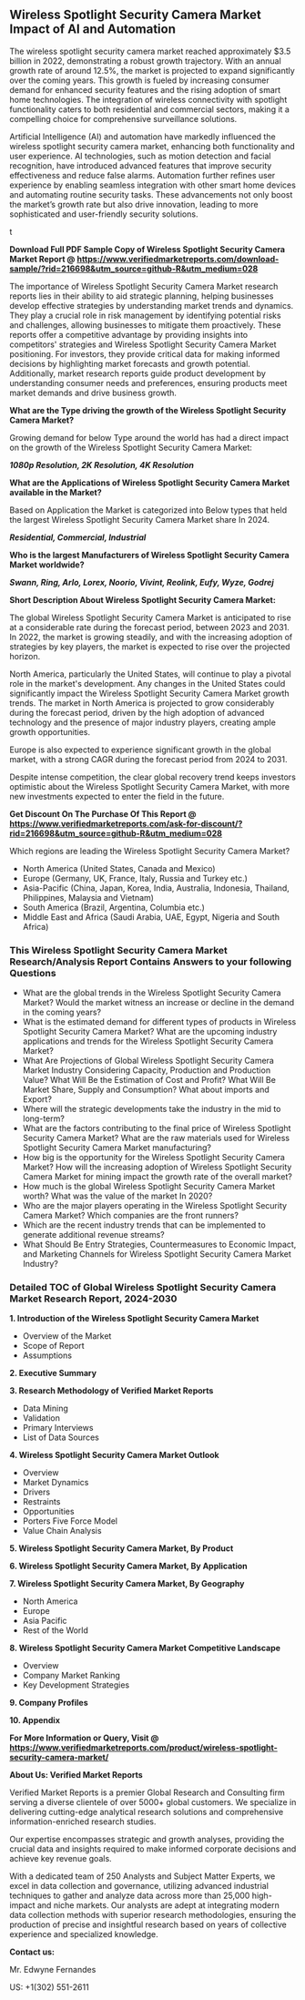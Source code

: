 <h2>Wireless Spotlight Security Camera Market Impact of AI and Automation</h2><p>The wireless spotlight security camera market reached approximately $3.5 billion in 2022, demonstrating a robust growth trajectory. With an annual growth rate of around 12.5%, the market is projected to expand significantly over the coming years. This growth is fueled by increasing consumer demand for enhanced security features and the rising adoption of smart home technologies. The integration of wireless connectivity with spotlight functionality caters to both residential and commercial sectors, making it a compelling choice for comprehensive surveillance solutions.</p><p>Artificial Intelligence (AI) and automation have markedly influenced the wireless spotlight security camera market, enhancing both functionality and user experience. AI technologies, such as motion detection and facial recognition, have introduced advanced features that improve security effectiveness and reduce false alarms. Automation further refines user experience by enabling seamless integration with other smart home devices and automating routine security tasks. These advancements not only boost the market’s growth rate but also drive innovation, leading to more sophisticated and user-friendly security solutions.</p>t</p><p id="" class=""><strong>Download Full PDF Sample Copy of Wireless Spotlight Security Camera Market Report @ <a href="https://www.verifiedmarketreports.com/download-sample/?rid=216698&utm_source=github-R&utm_medium=028" target="_blank">https://www.verifiedmarketreports.com/download-sample/?rid=216698&utm_source=github-R&utm_medium=028</a></strong></p><p>The importance of&nbsp;Wireless Spotlight Security Camera Market research reports lies in their ability to aid strategic planning, helping businesses develop effective strategies by understanding market trends and dynamics. They play a crucial role in risk management by identifying potential risks and challenges, allowing businesses to mitigate them proactively. These reports offer a competitive advantage by providing insights into competitors' strategies and Wireless Spotlight Security Camera Market positioning. For investors, they provide critical data for making informed decisions by highlighting market forecasts and growth potential. Additionally, market research reports guide product development by understanding consumer needs and preferences, ensuring products meet market demands and drive business growth.</p><p><strong>What are the&nbsp;Type driving the growth of the Wireless Spotlight Security Camera Market?</strong></p><p id="" class="">Growing demand for below Type around the world has had a direct impact on the growth of the Wireless Spotlight Security Camera Market:</p><em><strong>1080p Resolution, 2K Resolution, 4K Resolution</strong></em></p><strong>What are the&nbsp;Applications&nbsp;of Wireless Spotlight Security Camera Market available in the Market?</strong></p><p id="" class="">Based on Application the Market is categorized into Below types that held the largest Wireless Spotlight Security Camera Market share In 2024.</p><em><strong>Residential, Commercial, Industrial</strong></em></p><strong>Who is the largest Manufacturers of Wireless Spotlight Security Camera Market worldwide?</strong></p><p><em><strong>Swann, Ring, Arlo, Lorex, Noorio, Vivint, Reolink, Eufy, Wyze, Godrej</strong></em></p><p id="" class=""><strong>Short Description About Wireless Spotlight Security Camera Market:</strong></p><p>The global Wireless Spotlight Security Camera Market is anticipated to rise at a considerable rate during the forecast period, between 2023 and 2031. In 2022, the market is growing steadily, and with the increasing adoption of strategies by key players, the market is expected to rise over the projected horizon.</p><p>North America, particularly the United States, will continue to play a pivotal role in the market's development. Any changes in the United States could significantly impact the Wireless Spotlight Security Camera Market growth trends. The market in North America is projected to grow considerably during the forecast period, driven by the high adoption of advanced technology and the presence of major industry players, creating ample growth opportunities.</p><p>Europe is also expected to experience significant growth in the global market, with a strong CAGR during the forecast period from 2024 to 2031.</p><p>Despite intense competition, the clear global recovery trend keeps investors optimistic about the Wireless Spotlight Security Camera Market, with more new investments expected to enter the field in the future.</p><p id="" class=""><strong>Get Discount On The Purchase Of This Report @ <a href="https://www.verifiedmarketreports.com/ask-for-discount/?rid=216698&utm_source=github-R&utm_medium=028" target="_blank">https://www.verifiedmarketreports.com/ask-for-discount/?rid=216698&utm_source=github-R&utm_medium=028</a></strong></p>Which regions are leading the Wireless Spotlight Security Camera Market?</p><ul><li>North America (United States, Canada and Mexico)</li><li>Europe (Germany, UK, France, Italy, Russia and Turkey etc.)</li><li>Asia-Pacific (China, Japan, Korea, India, Australia, Indonesia, Thailand, Philippines, Malaysia and Vietnam)</li><li>South America (Brazil, Argentina, Columbia etc.)</li><li>Middle East and Africa (Saudi Arabia, UAE, Egypt, Nigeria and South Africa)</li></ul><h3 id="" class="">This Wireless Spotlight Security Camera Market Research/Analysis Report Contains Answers to your following Questions</h3><ul><li>What are the global trends in the Wireless Spotlight Security Camera Market? Would the market witness an increase or decline in the demand in the coming years?</li><li>What is the estimated demand for different types of products in Wireless Spotlight Security Camera Market? What are the upcoming industry applications and trends for the Wireless Spotlight Security Camera Market?</li><li>What Are Projections of Global Wireless Spotlight Security Camera Market Industry Considering Capacity, Production and Production Value? What Will Be the Estimation of Cost and Profit? What Will Be Market Share, Supply and Consumption? What about imports and Export?</li><li>Where will the strategic developments take the industry in the mid to long-term?</li><li>What are the factors contributing to the final price of Wireless Spotlight Security Camera Market? What are the raw materials used for Wireless Spotlight Security Camera Market manufacturing?</li><li>How big is the opportunity for the Wireless Spotlight Security Camera Market? How will the increasing adoption of Wireless Spotlight Security Camera Market for mining impact the growth rate of the overall market?</li><li>How much is the global Wireless Spotlight Security Camera Market worth? What was the value of the market In 2020?</li><li>Who are the major players operating in the Wireless Spotlight Security Camera Market? Which companies are the front runners?</li><li>Which are the recent industry trends that can be implemented to generate additional revenue streams?</li><li>What Should Be Entry Strategies, Countermeasures to Economic Impact, and Marketing Channels for Wireless Spotlight Security Camera Market Industry?</li></ul><h3 id="" class="">Detailed TOC of Global Wireless Spotlight Security Camera Market Research Report, 2024-2030</h3><p id="" class=""><strong>1. Introduction of the Wireless Spotlight Security Camera Market</strong></p><ul><li>Overview of the Market</li><li>Scope of Report</li><li>Assumptions</li></ul><p id="" class=""><strong>2. Executive Summary</strong></p><p id="" class=""><strong>3. Research Methodology of Verified Market Reports</strong></p><ul><li>Data Mining</li><li>Validation</li><li>Primary Interviews</li><li>List of Data Sources</li></ul><p id="" class=""><strong>4. Wireless Spotlight Security Camera Market Outlook</strong></p><ul><li>Overview</li><li>Market Dynamics</li><li>Drivers</li><li>Restraints</li><li>Opportunities</li><li>Porters Five Force Model</li><li>Value Chain Analysis</li></ul><p id="" class=""><strong>5. Wireless Spotlight Security Camera Market, By Product</strong></p><p id="" class=""><strong>6. Wireless Spotlight Security Camera Market, By Application</strong></p><p id="" class=""><strong>7. Wireless Spotlight Security Camera Market, By Geography</strong></p><ul><li>North America</li><li>Europe</li><li>Asia Pacific</li><li>Rest of the World</li></ul><p id="" class=""><strong>8. Wireless Spotlight Security Camera Market Competitive Landscape</strong></p><ul><li>Overview</li><li>Company Market Ranking</li><li>Key Development Strategies</li></ul><p id="" class=""><strong>9. Company Profiles</strong></p><p id="" class=""><strong>10. Appendix</strong></p><p id="" class=""><strong>For More Information or Query, Visit @ <a href="https://www.verifiedmarketreports.com/product/wireless-spotlight-security-camera-market/" target="_blank">https://www.verifiedmarketreports.com/product/wireless-spotlight-security-camera-market/</a></strong></p><p id="" class=""><strong>About Us: Verified Market Reports</strong></p><p id="" class="">Verified Market Reports is a premier Global Research and Consulting firm serving a diverse clientele of over 5000+ global customers. We specialize in delivering cutting-edge analytical research solutions and comprehensive information-enriched research studies.</p><p id="" class="">Our expertise encompasses strategic and growth analyses, providing the crucial data and insights required to make informed corporate decisions and achieve key revenue goals.</p><p id="" class="">With a dedicated team of 250 Analysts and Subject Matter Experts, we excel in data collection and governance, utilizing advanced industrial techniques to gather and analyze data across more than 25,000 high-impact and niche markets. Our analysts are adept at integrating modern data collection methods with superior research methodologies, ensuring the production of precise and insightful research based on years of collective experience and specialized knowledge.</p><p id="" class=""><strong>Contact us:</strong></p><p id="" class="">Mr. Edwyne Fernandes</p><p id="" class="">US: +1(302) 551-2611</p>